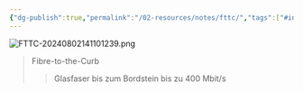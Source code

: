 ```yaml
---
{"dg-publish":true,"permalink":"/02-resources/notes/fttc/","tags":["#informatik/hardware","#informatik/netzwerk"],"noteIcon":"","updated":"2025-09-10T17:00:09.000+02:00"}
---
```


![FTTC-20240802141101239.png](/img/user/02%20-%20RESOURCES/Files/IMG/FTTC-20240802141101239.png)
>Fibre-to-the-Curb
>>Glasfaser bis zum Bordstein
>>bis zu 400 Mbit/s